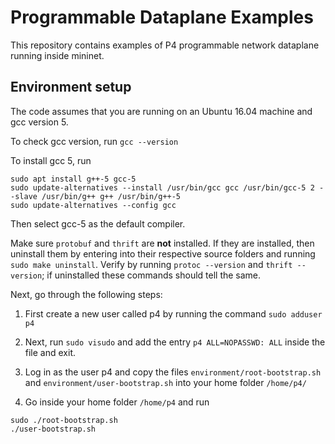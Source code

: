 # Programmable Dataplane Examples

This repository contains examples of P4 programmable network dataplane running inside
mininet.

## Environment setup

The code assumes that you are running on an Ubuntu 16.04 machine and gcc version 5.

To check gcc version, run `gcc --version`

To install gcc 5, run
```shell
sudo apt install g++-5 gcc-5
sudo update-alternatives --install /usr/bin/gcc gcc /usr/bin/gcc-5 2 --slave /usr/bin/g++ g++ /usr/bin/g++-5
sudo update-alternatives --config gcc
```
Then select gcc-5 as the default compiler.

Make sure `protobuf` and `thrift` are **not** installed. If they are installed, then uninstall them by entering into their respective source folders and running `sudo make uninstall`. Verify by running `protoc --version` and `thrift --version`; if uninstalled these commands should tell the same.

Next, go through the following steps:

1. First create a new user called p4 by running the command `sudo adduser p4`

2. Next, run `sudo visudo` and add the entry `p4 ALL=NOPASSWD: ALL` inside the file and exit.

3. Log in as the user p4 and copy the files `environment/root-bootstrap.sh` and `environment/user-bootstrap.sh` into your home folder `/home/p4/`

4. Go inside your home folder `/home/p4` and run
```shell
sudo ./root-bootstrap.sh
./user-bootstrap.sh
```
